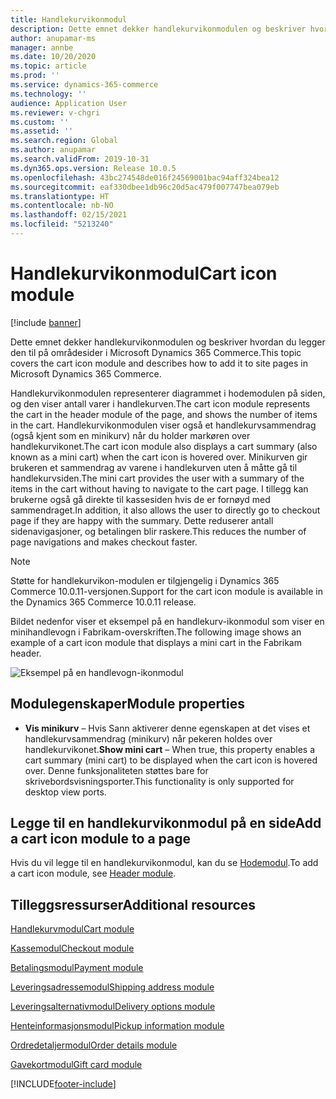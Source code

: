 ```yaml
---
title: Handlekurvikonmodul
description: Dette emnet dekker handlekurvikonmodulen og beskriver hvordan du legger den til på områdesider i Microsoft Dynamics 365 Commerce.
author: anupamar-ms
manager: annbe
ms.date: 10/20/2020
ms.topic: article
ms.prod: ''
ms.service: dynamics-365-commerce
ms.technology: ''
audience: Application User
ms.reviewer: v-chgri
ms.custom: ''
ms.assetid: ''
ms.search.region: Global
ms.author: anupamar
ms.search.validFrom: 2019-10-31
ms.dyn365.ops.version: Release 10.0.5
ms.openlocfilehash: 43bc274548de016f24569001bac94aff324bea12
ms.sourcegitcommit: eaf330dbee1db96c20d5ac479f007747bea079eb
ms.translationtype: HT
ms.contentlocale: nb-NO
ms.lasthandoff: 02/15/2021
ms.locfileid: "5213240"
---
```

# <a name="cart-icon-module"></a><span data-ttu-id="cec48-103">Handlekurvikonmodul</span><span class="sxs-lookup"><span data-stu-id="cec48-103">Cart icon module</span></span>

[!include [banner](includes/banner.md)]

<span data-ttu-id="cec48-104">Dette emnet dekker handlekurvikonmodulen og beskriver hvordan du legger den til på områdesider i Microsoft Dynamics 365 Commerce.</span><span class="sxs-lookup"><span data-stu-id="cec48-104">This topic covers the cart icon module and describes how to add it to site pages in Microsoft Dynamics 365 Commerce.</span></span>

<span data-ttu-id="cec48-105">Handlekurvikonmodulen representerer diagrammet i hodemodulen på siden, og den viser antall varer i handlekurven.</span><span class="sxs-lookup"><span data-stu-id="cec48-105">The cart icon module represents the cart in the header module of the page, and shows the number of items in the cart.</span></span> <span data-ttu-id="cec48-106">Handlekurvikonmodulen viser også et handlekurvsammendrag (også kjent som en minikurv) når du holder markøren over handlekurvikonet.</span><span class="sxs-lookup"><span data-stu-id="cec48-106">The cart icon module also displays a cart summary (also known as a mini cart) when the cart icon is hovered over.</span></span> <span data-ttu-id="cec48-107">Minikurven gir brukeren et sammendrag av varene i handlekurven uten å måtte gå til handlekurvsiden.</span><span class="sxs-lookup"><span data-stu-id="cec48-107">The mini cart provides the user with a summary of the items in the cart without having to navigate to the cart page.</span></span> <span data-ttu-id="cec48-108">I tillegg kan brukerne også gå direkte til kassesiden hvis de er fornøyd med sammendraget.</span><span class="sxs-lookup"><span data-stu-id="cec48-108">In addition, it also allows the user to directly go to checkout page if they are happy with the summary.</span></span> <span data-ttu-id="cec48-109">Dette reduserer antall sidenavigasjoner, og betalingen blir raskere.</span><span class="sxs-lookup"><span data-stu-id="cec48-109">This reduces the number of page navigations and makes checkout faster.</span></span> 

> [!NOTE]
> <span data-ttu-id="cec48-110">Støtte for handlekurvikon-modulen er tilgjengelig i Dynamics 365 Commerce 10.0.11-versjonen.</span><span class="sxs-lookup"><span data-stu-id="cec48-110">Support for the cart icon module is available in the Dynamics 365 Commerce 10.0.11 release.</span></span>

<span data-ttu-id="cec48-111">Bildet nedenfor viser et eksempel på en handlekurv-ikonmodul som viser en minihandlevogn i Fabrikam-overskriften.</span><span class="sxs-lookup"><span data-stu-id="cec48-111">The following image shows an example of a cart icon module that displays a mini cart in the Fabrikam header.</span></span>

![Eksempel på en handlevogn-ikonmodul](./media/ecommerce-Minicart.PNG)

## <a name="module-properties"></a><span data-ttu-id="cec48-113">Modulegenskaper</span><span class="sxs-lookup"><span data-stu-id="cec48-113">Module properties</span></span>

- <span data-ttu-id="cec48-114">**Vis minikurv** – Hvis Sann aktiverer denne egenskapen at det vises et handlekurvsammendrag (minikurv) når pekeren holdes over handlekurvikonet.</span><span class="sxs-lookup"><span data-stu-id="cec48-114">**Show mini cart** – When true, this property enables a cart summary (mini cart) to be displayed when the cart icon is hovered over.</span></span> <span data-ttu-id="cec48-115">Denne funksjonaliteten støttes bare for skrivebordsvisningsporter.</span><span class="sxs-lookup"><span data-stu-id="cec48-115">This functionality is only supported for desktop view ports.</span></span>

## <a name="add-a-cart-icon-module-to-a-page"></a><span data-ttu-id="cec48-116">Legge til en handlekurvikonmodul på en side</span><span class="sxs-lookup"><span data-stu-id="cec48-116">Add a cart icon module to a page</span></span>

<span data-ttu-id="cec48-117">Hvis du vil legge til en handlekurvikonmodul, kan du se [Hodemodul](author-header-module.md).</span><span class="sxs-lookup"><span data-stu-id="cec48-117">To add a cart icon module, see [Header module](author-header-module.md).</span></span>

## <a name="additional-resources"></a><span data-ttu-id="cec48-118">Tilleggsressurser</span><span class="sxs-lookup"><span data-stu-id="cec48-118">Additional resources</span></span>

[<span data-ttu-id="cec48-119">Handlekurvmodul</span><span class="sxs-lookup"><span data-stu-id="cec48-119">Cart module</span></span>](add-cart-module.md)

[<span data-ttu-id="cec48-120">Kassemodul</span><span class="sxs-lookup"><span data-stu-id="cec48-120">Checkout module</span></span>](add-checkout-module.md)

[<span data-ttu-id="cec48-121">Betalingsmodul</span><span class="sxs-lookup"><span data-stu-id="cec48-121">Payment module</span></span>](payment-module.md)

[<span data-ttu-id="cec48-122">Leveringsadressemodul</span><span class="sxs-lookup"><span data-stu-id="cec48-122">Shipping address module</span></span>](ship-address-module.md)

[<span data-ttu-id="cec48-123">Leveringsalternativmodul</span><span class="sxs-lookup"><span data-stu-id="cec48-123">Delivery options module</span></span>](delivery-options-module.md)

[<span data-ttu-id="cec48-124">Henteinformasjonsmodul</span><span class="sxs-lookup"><span data-stu-id="cec48-124">Pickup information module</span></span>](pickup-info-module.md)

[<span data-ttu-id="cec48-125">Ordredetaljermodul</span><span class="sxs-lookup"><span data-stu-id="cec48-125">Order details module</span></span>](order-confirmation-module.md)

[<span data-ttu-id="cec48-126">Gavekortmodul</span><span class="sxs-lookup"><span data-stu-id="cec48-126">Gift card module</span></span>](add-giftcard.md)


[!INCLUDE[footer-include](../includes/footer-banner.md)]